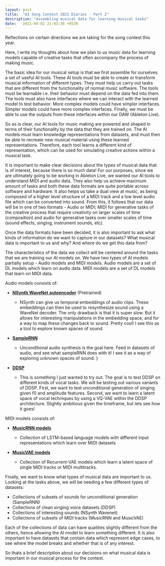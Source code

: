```yaml
---
layout: post
title:  "AI Song Contest 2021 Diaries - Part 2"
description: "Assembling musical data for learning musical tasks"
date:   2021-04-02 21:03:36 +0530
---
```


Reflections on certain directions we are taking for the song contest this year.

Here, I write my thoughts about how we plan to us music data for learning models capable of creative tasks that often accompany the process of making music. 

The basic idea for our musical setup is that we first assemble for ourselves a set of useful AI tools. These AI tools must be able to create or transform musical information of different types. They must help us carry out tasks that are different from the functionality of normal music software. The tools must be  learnable i.e. their behavior must depend on the data fed into them. The tools must also have interfaces where we can interact with the learned model to test behavior. More complex models could have simpler interfaces. Simpler models could have more complex interfaces. Finally, we must be able to use the outputs from these interfaces within our DAW (Ableton Live).

So as is clear, our AI tools for music making are powered and shaped in terms of their functionality by the data that they are trained on. The AI models must learn knowledge representations from datasets, and must then be able to recreate new musical material using these learned representations. Therefore, each tool learns a different kind of representation, which can be used for simulating creative actions within a musical task.

It is important to make clear decisions about the types of musical data that is of interest, because there is so much data! For our purposes, since we are ultimately going to be working in Ableton Live, we wanted our AI tools to understand MIDI and audio data. They also help us achieve maximum amount of tasks and both these data formats are quite portable across software and hardware. It also helps us take a dual view at music, as being composed of a higher level structure of a MIDI track and a low level audio file which can be converted into sound. From this, it follows that our data will be in one of two formats - Audio or MIDI; MIDI for generative tasks of the creative process that require creativity on larger scales of time (composition) and audio for generative tasks over smaller scales of time (sound effects, singing, instrument sounds, etc).

Once the data formats have been decided, it is also important to ask what kinds of information do we want to capture in our datasets? What musical data is important to us and why? And where do we get this data from?

The characteristics of the data we collect will be centered around the tasks that we are training our AI models on. We have two types of AI models partially setup - Audio models and MIDI models. Audio models are a set of DL models which learn on audio data. MIDI models are a set of DL models that learn on MIDI data. 

Audio models consists of:
- [**NSynth WaveNet autoencoder**][nsynth] (Pretrained)
	- NSynth can give us temporal embeddings of audio clips. These embeddings can then be used to resynthesize sound using a WaveNet decoder. The only drawback is that it is super slow. But it allows for interesting manipulations in the embedding space, and for a way to map these changes back to sound. Pretty cool! I see this as a tool to explore known spaces of sound.

- [**SampleRNN**][samplernn-github]
	- Unconditional audio synthesis is the goal here. Feed in datasets of audio, and see what sampleRNN does with it! I see it as a way of exploring unknown spaces of sound.
}
- [**DDSP**][ddsp]
	- This is something I just wanted to try out. The goal is to test DDSP on different kinds of vocal tasks. We will be testing out various variants of DDSP. First, we want to test unconditional generation of singing given f0 and amplitude features. Second, we want to learn a latent space of vocal techniques by using a VQ-VAE within the DDSP architecture. Slightly ambitious given the timeframe, but lets see how it goes!

MIDI models consists of:
- [**MusicRNN models**][music_rnn]
	- Collection of LSTM-based language models with different input representations which learn over MIDI datasets 

- [**MusicVAE models**][music_vae]
	- Collection of Recurrent-VAE models which learn a latent space of single MIDI tracks or MIDI multitracks.

Finally, we want to know what types of musical data are important to us. Looking at the tasks above, we will be needing a few different types of datasets:
- Collections of subsets of sounds for unconditional generation (SampleRNN)
- Collections of clean singing voice datasets (DDSP)
- Collections of interesting sounds (NSynth Wavenet)
- Collections of subsets of MIDI tracks (MusicRNN and MusicVAE)

Each of the collections of data can have qualities slightly different from the others, hence allowing the AI model to learn something different. It is also important to have datasets that contain data which represent edge cases, to see where the model breaks and whether that is of any interest.

So thats a brief description about our decisions on what musical data is important in our musical process for the contest.

[samplernn-github]: https://github.com/rncm-prism/prism-samplernn
[nsynth]: https://magenta.tensorflow.org/nsynth
[ddsp]: https://github.com/magenta/ddsp
[music_rnn]: https://magenta.github.io/magenta-js/music/classes/_music_rnn_model_.musicrnn.html
[music_vae]: https://magenta.github.io/magenta-js/music/classes/_music_vae_model_.musicvae.html